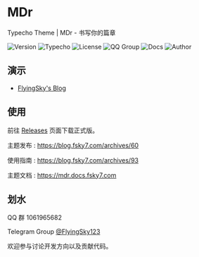 # MDr

Typecho Theme | MDr - 书写你的篇章

![Version](https://img.shields.io/badge/version-1.0.5-40c4ff.svg?style=flat)
![Typecho](https://img.shields.io/badge/Typecho-1.1%2B-467b96.svg?style=flat)
![License](https://img.shields.io/badge/license-MIT-orange.svg?style=flat)
![QQ Group](https://img.shields.io/badge/qq%20group-1061965682-ff69b4.svg?style=flat)
![Docs](https://github.com/FlyingSky-CN/MDr-docs/workflows/docs%20publish/badge.svg?branch=master)
![Author](https://img.shields.io/badge/author-FlyingSky-6cf.svg?style=flat)

## 演示

- [FlyingSky's Blog](https://blog.fsky7.com)

## 使用

前往 [Releases](https://github.com/FlyingSky-CN/MDr/releases) 页面下载正式版。

主题发布 : <https://blog.fsky7.com/archives/60>

使用指南 : <https://blog.fsky7.com/archives/93>

主题文档 : <https://mdr.docs.fsky7.com>

## 划水

QQ 群 1061965682 

Telegram Group [@FlyingSky123](https://t.me/FlyingSky123)

欢迎参与讨论开发方向以及贡献代码。
